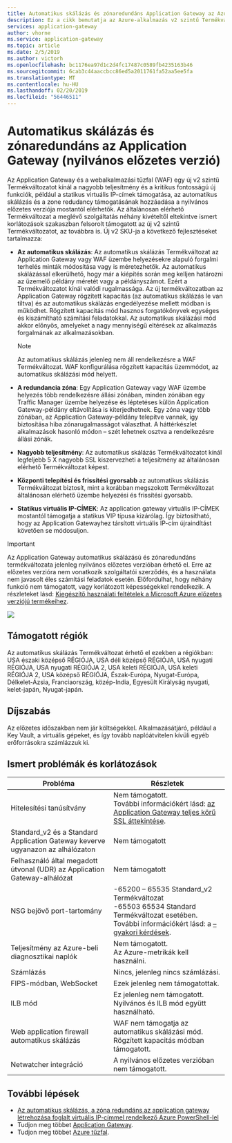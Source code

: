 ```yaml
---
title: Automatikus skálázás és zónaredundáns Application Gateway az Azure-ban (nyilvános előzetes verzió)
description: Ez a cikk bemutatja az Azure-alkalmazás v2 szintű Termékváltozatot, automatikus skálázást és zónaredundáns szolgáltatást tartalmaz.
services: application-gateway
author: vhorne
ms.service: application-gateway
ms.topic: article
ms.date: 2/5/2019
ms.author: victorh
ms.openlocfilehash: bc1176ea97d1c2d4fc17487c0589fb4235163b46
ms.sourcegitcommit: 6cab3c44aaccbcc86ed5a2011761fa52aa5ee5fa
ms.translationtype: MT
ms.contentlocale: hu-HU
ms.lasthandoff: 02/20/2019
ms.locfileid: "56446511"
---
```

# <a name="autoscaling-and-zone-redundant-application-gateway-public-preview"></a>Automatikus skálázás és zónaredundáns az Application Gateway (nyilvános előzetes verzió)

Az Application Gateway és a webalkalmazási tűzfal (WAF) egy új v2 szintű Termékváltozatot kínál a nagyobb teljesítmény és a kritikus fontosságú új funkciók, például a statikus virtuális IP-címek támogatása, az automatikus skálázás és a zone redudancy támogatásának hozzáadása a nyilvános előzetes verziója mostantól elérhetők. Az általánosan elérhető Termékváltozat a meglévő szolgáltatás néhány kivételtől eltekintve ismert korlátozások szakaszban felsorolt támogatott az új v2 szintű Termékváltozatot, az továbbra is. Új v2 SKU-ja a következő fejlesztéseket tartalmazza:

- **Az automatikus skálázás**: Az automatikus skálázás Termékváltozat az Application Gateway vagy WAF üzembe helyezésekre alapuló forgalmi terhelés minták módosítása vagy is méretezhetők. Az automatikus skálázással elkerülhető, hogy már a kiépítés során meg kelljen határozni az üzemelő példány méretét vagy a példányszámot. Ezért a Termékváltozatot kínál valódi rugalmassága. Az új termékváltozatban az Application Gateway rögzített kapacitás (az automatikus skálázás le van tiltva) és az automatikus skálázás engedélyezése mellett módban is működhet. Rögzített kapacitás mód hasznos forgatókönyvek egységes és kiszámítható számítási feladatokkal. Az automatikus skálázási mód akkor előnyös, amelyeket a nagy mennyiségű eltérések az alkalmazás forgalmának az alkalmazásokban.

   > [!NOTE]
   > Az automatikus skálázás jelenleg nem áll rendelkezésre a WAF Termékváltozat. WAF konfigurálása rögzített kapacitás üzemmódot, az automatikus skálázási mód helyett.
- **A redundancia zóna**: Egy Application Gateway vagy WAF üzembe helyezés több rendelkezésre állási zónában, minden zónában egy Traffic Manager üzembe helyezése és léptetéses külön Application Gateway-példány eltávolítása is kiterjedhetnek. Egy zóna vagy több zónában, az Application Gateway-példány telepítve vannak, így biztosítása hiba zónarugalmasságot választhat. A háttérkészlet alkalmazások hasonló módon – szét lehetnek osztva a rendelkezésre állási zónák.
- **Nagyobb teljesítmény**: Az automatikus skálázás Termékváltozatot kínál legfeljebb 5 X nagyobb SSL kiszervezheti a teljesítmény az általánosan elérhető Termékváltozat képest.
- **Központi telepítési és frissítési gyorsabb** az automatikus skálázás Termékváltozat biztosít, mint a korábban megszokott Termékváltozat általánosan elérhető üzembe helyezési és frissítési gyorsabb.
- **Statikus virtuális IP-CÍMEK**: Az application gateway virtuális IP-CÍMEK mostantól támogatja a statikus VIP típusa kizárólag. Így biztosítható, hogy az Application Gatewayhez társított virtuális IP-cím újraindítást követően se módosuljon.

> [!IMPORTANT]
> Az Application Gateway automatikus skálázású és zónaredundáns termékváltozata jelenleg nyilvános előzetes verzióban érhető el. Erre az előzetes verzióra nem vonatkozik szolgáltatói szerződés, és a használata nem javasolt éles számítási feladatok esetén. Előfordulhat, hogy néhány funkció nem támogatott, vagy korlátozott képességekkel rendelkezik. A részleteket lásd: [Kiegészítő használati feltételek a Microsoft Azure előzetes verziójú termékeihez](https://azure.microsoft.com/support/legal/preview-supplemental-terms/).

![](./media/application-gateway-autoscaling-zone-redundant/application-gateway-autoscaling-zone-redundant.png)

## <a name="supported-regions"></a>Támogatott régiók

Az automatikus skálázás Termékváltozat érhető el ezekben a régiókban: USA északi középső RÉGIÓJA, USA déli középső RÉGIÓJA, USA nyugati RÉGIÓJA, USA nyugati RÉGIÓJA 2, USA keleti RÉGIÓJA, USA keleti RÉGIÓJA 2, USA középső RÉGIÓJA, Észak-Európa, Nyugat-Európa, Délkelet-Ázsia, Franciaország, közép-India, Egyesült Királyság nyugati, kelet-japán, Nyugat-japán.

## <a name="pricing"></a>Díjszabás

Az előzetes időszakban nem jár költségekkel. Alkalmazásátjáró, például a Key Vault, a virtuális gépeket, és így tovább naplóátvitelen kívüli egyéb erőforrásokra számlázzuk ki.

## <a name="known-issues-and-limitations"></a>Ismert problémák és korlátozások

|Probléma|Részletek|
|--|--|
|Hitelesítési tanúsítvány|Nem támogatott.<br>További információkért lásd: [az Application Gateway teljes körű SSL áttekintése](ssl-overview.md#end-to-end-ssl-with-the-v2-sku).|
|Standard_v2 és a Standard Application Gateway keverve ugyanazon az alhálózaton|Nem támogatott|
|Felhasználó által megadott útvonal (UDR) az Application Gateway-alhálózat|Nem támogatott|
|NSG bejövő port-tartomány| -65200 – 65535 Standard_v2 Termékváltozat<br>-65503 65534 Standard Termékváltozat esetében.<br>További információkért lásd: a [– gyakori kérdések](application-gateway-faq.md#are-network-security-groups-supported-on-the-application-gateway-subnet).|
|Teljesítmény az Azure-beli diagnosztikai naplók|Nem támogatott.<br>Az Azure-metrikák kell használni.|
|Számlázás|Nincs, jelenleg nincs számlázási.|
|FIPS-módban, WebSocket|Ezek jelenleg nem támogatottak.|
|ILB mód|Ez jelenleg nem támogatott. Nyilvános és ILB mód együtt használható.|
|Web application firewall automatikus skálázás|WAF nem támogatja az automatikus skálázási mód. Rögzített kapacitás módban támogatott.|
|Netwatcher integráció|A nyilvános előzetes verzióban nem támogatott.|

## <a name="next-steps"></a>További lépések
- [Az automatikus skálázás, a zóna redundáns az application gateway létrehozása foglalt virtuális IP-címmel rendelkező Azure PowerShell-lel](tutorial-autoscale-ps.md)
- Tudjon meg többet [Application Gateway](overview.md).
- Tudjon meg többet [Azure tűzfal](../firewall/overview.md).
